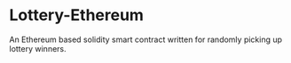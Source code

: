 # Lottery-Ethereum
An Ethereum based solidity smart contract written for randomly picking up lottery winners.

